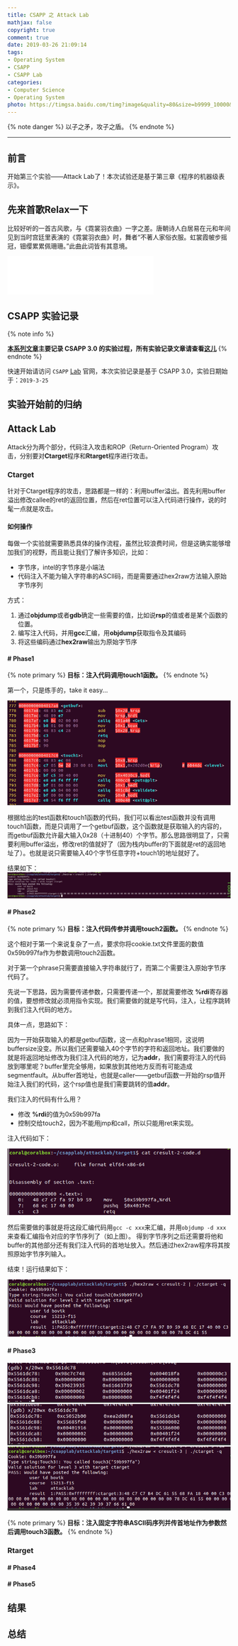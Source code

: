 ```yaml
---
title: CSAPP 之 Attack Lab
mathjax: false
copyright: true
comment: true
date: 2019-03-26 21:09:14
tags:
- Operating System
- CSAPP
- CSAPP Lab
categories:
- Computer Science
- Operating System
photo: https://timgsa.baidu.com/timg?image&quality=80&size=b9999_10000&sec=1554210715&di=987a9d5d8f77c1e2436cfe3f6b1aa00f&imgtype=jpg&er=1&src=http%3A%2F%2Fdownza.img.zz314.com%2Fdnb%2Fcltf-1161%2F2017-09-22%2F10cc91bf071e2287cf41092d81e71413.jpg
---
```


{% note danger %}
以子之矛，攻子之盾。
{% endnote %}

<!-- more -->

---

## 前言

开始第三个实验——Attack Lab了！本次试验还是基于第三章《程序的机器级表示》。

## 先来首歌Relax一下

比较好听的一首古风歌，与《霓裳羽衣曲》一字之差。唐朝诗人白居易在元和年间见到当时宫廷里表演的《霓裳羽衣曲》时，舞者“不著人家俗衣服。虹裳霞帔步摇冠，钿缨累累佩珊珊。”此曲此词皆有其意境。

<iframe frameborder="no"  marginwidth="0" marginheight="0" width=330 height=86 src="//music.163.com/outchain/player?type=2&id=1295233186&auto=1&height=66"></iframe>

## CSAPP 实验记录

{% note info %}

**[本系列文章](/tags/CSAPP-Lab/)主要记录 CSAPP 3.0 的实验过程，所有实验记录文章请查看[这儿](/tags/CSAPP-Lab/)**
{% endnote %}


快速开始请访问 `CSAPP` [Lab](http://csapp.cs.cmu.edu/3e/labs.html) 官网，本次实验记录是基于 CSAPP 3.0，实验日期始于：`2019-3-25`


## 实验开始前的归纳


## Attack Lab

Attack分为两个部分，代码注入攻击和ROP（Return-Oriented Program）攻击，分别要对**Ctarget**程序和**Rtarget**程序进行攻击。

### Ctarget

针对于Ctarget程序的攻击，思路都是一样的：利用buffer溢出。首先利用buffer溢出修改callee的ret的返回位置，然后在ret位置可以注入代码进行操作，说的时髦一点就是攻击。

#### 如何操作

每做一个实验就需要熟悉具体的操作流程，虽然比较浪费时间，但是这确实能够增加我们的视野，而且能让我们了解许多知识，比如：

- 字节序，intel的字节序是小端法
- 代码注入不能为输入字符串的ASCII码，而是需要通过hex2raw方法输入原始字节序列

方式：
1. 通过**objdump**或者**gdb**确定一些需要的值，比如说**rsp**的值或者是某个函数的位置。
2. 编写注入代码，并用**gcc**汇编，用**objdump**获取指令及其编码
3. 将这些编码通过**hex2raw**输出为原始字节序

#### # Phase1

{% note primary %}
**目标：注入代码调用touch1函数。**
{% endnote %}

第一个，只是练手的，take it easy...

![](csapp-lab-3/phrase1.png)

根据给出的test函数和touch1函数的代码，我们可以看出test函数并没有调用touch1函数，而是只调用了一个getbuf函数，这个函数就是获取输入的内容的，而getbuf函数允许最大输入0x28（十进制40）个字节。那么思路很明显了，只需要利用buffer溢出，修改ret的值就好了（因为栈内buffer的下面就是ret的返回地址了）。也就是说只需要输入40个字节任意字符+touch1的地址就好了。

结果如下：
![](csapp-lab-3/phrase1-success.png)

#### # Phase2


{% note primary %}
**目标：注入代码传参并调用touch2函数。**
{% endnote %}

这个相对于第一个来说复杂了一点，要求你将cookie.txt文件里面的数值0x59b997fa作为参数调用touch2函数。

对于第一个phrase只需要直接输入字符串就行了，而第二个需要注入原始字节序代码了。

先说一下思路，因为需要传递参数，只需要传递一个，那就需要修改 **%rdi**寄存器的值，要想修改就必须用指令实现。我们需要做的就是写代码，注入，让程序跳转到我们注入代码的地方。

具体一点，思路如下：

因为一开始获取输入的都是getbuf函数，这一点和phrase1相同，这说明buffersize没变。所以我们还需要输入40个字节的字符和返回地址。我们要做的就是将返回地址修改为我们注入代码的地方，记为**addr**，我们需要将注入的代码放到哪里呢？buffer里完全够用，如果放到其他地方反而有可能造成segmentfault。从buffer首地址，也就是caller——getbuf函数一开始的rsp值开始注入我们的代码，这个rsp值也是我们需要跳转的值**addr**。

我们注入的代码有什么用？
- 修改 **%rdi**的值为0x59b997fa
- 控制交给touch2，因为不能用jmp和call，所以只能用ret来实现。




注入代码如下：

![](csapp-lab-3/phrase2-insert.png)

然后需要做的事就是将这段汇编代码用`gcc -c xxx`来汇编，并用`objdump -d xxx`来查看汇编指令对应的字节序列了（如上图）。
得到字节序列之后还需要将他和buffer的其他部分还有我们注入代码的首地址放入。然后通过hex2raw程序将其按照原始字节序列输入。

结束！运行结果如下：

![](csapp-lab-3/phrase2-success.png)



#### # Phase3

![](csapp-lab-3/phrase3-rsp-old.png)
![](csapp-lab-3/phrase3-rsp-new.png)
![](csapp-lab-3/phrase3-success.png)

{% note primary %}
**目标：注入固定字符串ASCII码序列并传首地址作为参数然后调用touch3函数。**
{% endnote %}


### Rtarget


#### # Phase4
#### # Phase5


## 结果

## 总结